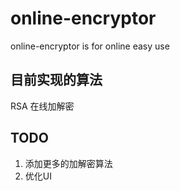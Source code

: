# online-encryptor
online-encryptor is for online easy use

## 目前实现的算法
RSA 在线加解密


## TODO
1. 添加更多的加解密算法
2. 优化UI
